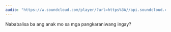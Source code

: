 ```yaml
---
audio: "https://w.soundcloud.com/player/?url=https%3A//api.soundcloud.com/tracks/1406300563%3Fsecret_token%3Ds-aJgTvatKk7P&color=%23ff5500&auto_play=true&hide_related=false&show_comments=true&show_user=true&show_reposts=false&show_teaser=true&visual=true"
---
```


Nababalisa ba ang anak mo sa mga pangkaraniwang ingay?